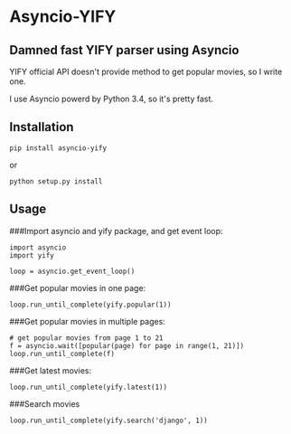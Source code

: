 Asyncio-YIFY
============

Damned fast YIFY parser using Asyncio
---------------------------------------------------

YIFY official API doesn't provide method to get popular movies, so I write one.

I use Asyncio powerd by Python 3.4, so it's pretty fast.

Installation
-------------
`pip install asyncio-yify`

or

`python setup.py install`

Usage
------
###Import asyncio and yify package, and get event loop:
```
import asyncio
import yify

loop = asyncio.get_event_loop()
```

###Get popular movies in one page:
```
loop.run_until_complete(yify.popular(1))
```

###Get popular movies in multiple pages:
```
# get popular movies from page 1 to 21
f = asyncio.wait([popular(page) for page in range(1, 21)])
loop.run_until_complete(f)
```

###Get latest movies:
```
loop.run_until_complete(yify.latest(1))
```

###Search movies
```
loop.run_until_complete(yify.search('django', 1))
```
